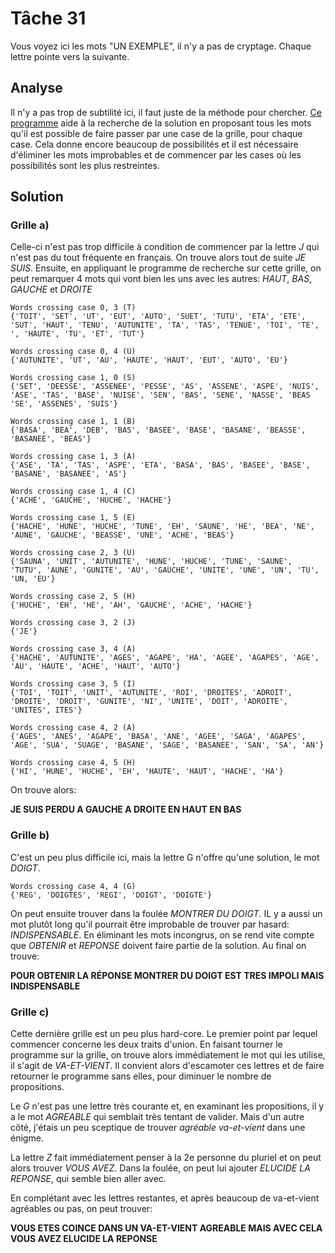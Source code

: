 # Tâche 31

Vous voyez ici les mots "UN EXEMPLE", il n'y a pas de cryptage. Chaque lettre pointe vers la suivante.

## Analyse

Il n'y a pas trop de subtilité ici, il faut juste de la méthode pour chercher. [Ce programme](./../code/P31.py) aide à la recherche de la solution en proposant tous les mots qu'il est possible de faire passer par une case de la grille, pour chaque case. Cela donne encore beaucoup de possibilités et il est nécessaire d'éliminer les mots improbables et de commencer par les cases où les possibilités sont les plus restreintes. 

## Solution

### Grille a)

Celle-ci n'est pas trop difficile à condition de commencer par la lettre *J* qui n'est pas du tout fréquente en français. On trouve alors tout de suite *JE SUIS*. Ensuite, en appliquant le programme de recherche sur cette grille, on peut remarquer 4 mots qui vont bien les uns avec les autres: *HAUT*, *BAS*, *GAUCHE* et *DROITE*

```
Words crossing case 0, 3 (T)
{'TOIT', 'SET', 'UT', 'EUT', 'AUTO', 'SUET', 'TUTU', 'ETA', 'ETE', 'SUT', 'HAUT', 'TENU', 'AUTUNITE', 'TA', 'TAS', 'TENUE', 'TOI', 'TE', ', 'HAUTE', 'TU', 'ET', 'TUT'}

Words crossing case 0, 4 (U)
{'AUTUNITE', 'UT', 'AU', 'HAUTE', 'HAUT', 'EUT', 'AUTO', 'EU'}

Words crossing case 1, 0 (S)
{'SET', 'DEESSE', 'ASSENEE', 'PESSE', 'AS', 'ASSENE', 'ASPE', 'NUIS', 'ASE', 'TAS', 'BASE', 'NUISE', 'SEN', 'BAS', 'SENE', 'NASSE', 'BEAS 'SE', 'ASSENES', 'SUIS'}

Words crossing case 1, 1 (B)
{'BASA', 'BEA', 'DEB', 'BAS', 'BASEE', 'BASE', 'BASANE', 'BEASSE', 'BASANEE', 'BEAS'}

Words crossing case 1, 3 (A)
{'ASE', 'TA', 'TAS', 'ASPE', 'ETA', 'BASA', 'BAS', 'BASEE', 'BASE', 'BASANE', 'BASANEE', 'AS'}

Words crossing case 1, 4 (C)
{'ACHE', 'GAUCHE', 'HUCHE', 'HACHE'}

Words crossing case 1, 5 (E)
{'HACHE', 'HUNE', 'HUCHE', 'TUNE', 'EH', 'SAUNE', 'HE', 'BEA', 'NE', 'AUNE', 'GAUCHE', 'BEASSE', 'UNE', 'ACHE', 'BEAS'}

Words crossing case 2, 3 (U)
{'SAUNA', 'UNIT', 'AUTUNITE', 'HUNE', 'HUCHE', 'TUNE', 'SAUNE', 'TUTU', 'AUNE', 'GUNITE', 'AU', 'GAUCHE', 'UNITE', 'UNE', 'UN', 'TU', 'UN, 'EU'}

Words crossing case 2, 5 (H)
{'HUCHE', 'EH', 'HE', 'AH', 'GAUCHE', 'ACHE', 'HACHE'}

Words crossing case 3, 2 (J)
{'JE'}

Words crossing case 3, 4 (A)
{'HACHE', 'AUTUNITE', 'AGES', 'AGAPE', 'HA', 'AGEE', 'AGAPES', 'AGE', 'AU', 'HAUTE', 'ACHE', 'HAUT', 'AUTO'}

Words crossing case 3, 5 (I)
{'TOI', 'TOIT', 'UNIT', 'AUTUNITE', 'ROI', 'DROITES', 'ADROIT', 'DROITE', 'DROIT', 'GUNITE', 'NI', 'UNITE', 'DOIT', 'ADROITE', 'UNITES', ITES'}

Words crossing case 4, 2 (A)
{'AGES', 'ANES', 'AGAPE', 'BASA', 'ANE', 'AGEE', 'SAGA', 'AGAPES', 'AGE', 'SUA', 'SUAGE', 'BASANE', 'SAGE', 'BASANEE', 'SAN', 'SA', 'AN'}

Words crossing case 4, 5 (H)
{'HI', 'HUNE', 'HUCHE', 'EH', 'HAUTE', 'HAUT', 'HACHE', 'HA'}
```

On trouve alors:

**JE SUIS PERDU A GAUCHE A DROITE EN HAUT EN BAS**


### Grille b)

C'est un peu plus difficile ici, mais la lettre G n'offre qu'une solution, le mot *DOIGT*.

```
Words crossing case 4, 4 (G)
{'REG', 'DOIGTES', 'REGI', 'DOIGT', 'DOIGTE'}
```

On peut ensuite trouver dans la foulée *MONTRER DU DOIGT*. IL y a aussi un mot plutôt long qu'il pourrait être improbable de trouver par hasard: *INDISPENSABLE*. En éliminant les mots incongrus, on se rend vite compte que *OBTENIR* et *REPONSE* doivent faire partie de la solution. Au final on trouve:

**POUR OBTENIR LA RÉPONSE MONTRER DU DOIGT EST TRES IMPOLI MAIS INDISPENSABLE**

### Grille c)

Cette dernière grille est un peu plus hard-core. Le premier point par lequel commencer concerne les deux traits d'union. En faisant tourner le programme sur la grille, on trouve alors immédiatement le mot qui les utilise, il s'agit de *VA-ET-VIENT*. Il convient alors d'escamoter ces lettres et de faire retourner le programme sans elles, pour diminuer le nombre de propositions.

Le *G* n'est pas une lettre très courante et, en examinant les propositions, il y a le mot *AGREABLE* qui semblait très tentant de valider. Mais d'un autre côté, j'étais un peu sceptique de trouver *agréable va-et-vient* dans une énigme.

La lettre *Z* fait immédiatement penser à la 2e personne du pluriel et on peut alors trouver *VOUS AVEZ*. Dans la foulée, on peut lui ajouter *ELUCIDE LA REPONSE*, qui semble bien aller avec.

En complétant avec les lettres restantes, et après beaucoup de va-et-vient agréables ou pas, on peut trouver:

**VOUS ETES COINCE DANS UN VA-ET-VIENT AGREABLE MAIS AVEC CELA VOUS AVEZ ELUCIDE LA REPONSE**
